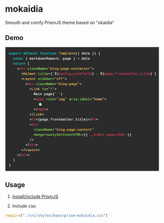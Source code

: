 # mokaidia

Smooth and comfy PrismJS theme based on "okaidia"

## Demo

![./demo.png](./demo.png)

## Usage

1. [Install/include PrismJS](https://prismjs.com/#basic-usage)

2. Include css:

```js
require("./src/styles/base/prism-mokaidia.css")
```
